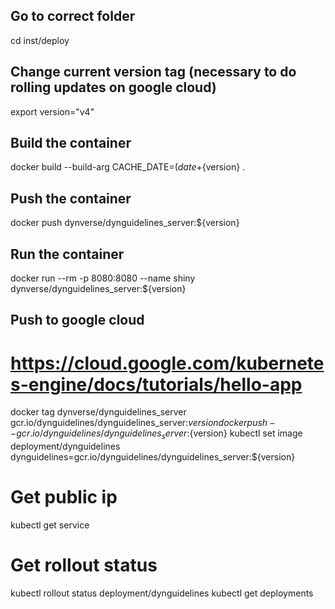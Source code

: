 ## Go to correct folder
cd inst/deploy

## Change current version tag (necessary to do rolling updates on google cloud)
export version="v4"

## Build the container
docker build --build-arg CACHE_DATE=$(date +%Y-%m-%d:%H:%M:%S) -t dynverse/dynguidelines_server:${version} .

## Push the container
docker push dynverse/dynguidelines_server:${version}

## Run the container
docker run --rm -p 8080:8080 --name shiny dynverse/dynguidelines_server:${version}

## Push to google cloud
# https://cloud.google.com/kubernetes-engine/docs/tutorials/hello-app
docker tag dynverse/dynguidelines_server gcr.io/dynguidelines/dynguidelines_server:${version}
docker push -- gcr.io/dynguidelines/dynguidelines_server:${version}
kubectl set image deployment/dynguidelines dynguidelines=gcr.io/dynguidelines/dynguidelines_server:${version}

# Get public ip
kubectl get service

# Get rollout status
kubectl rollout status deployment/dynguidelines
kubectl get deployments